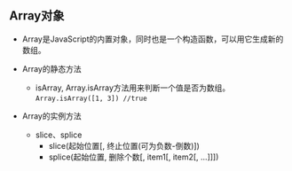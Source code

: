 ## Array对象

* Array是JavaScript的内置对象，同时也是一个构造函数，可以用它生成新的数组。

* Array的静态方法
  
  - isArray, Array.isArray方法用来判断一个值是否为数组。  
    `Array.isArray([1, 3]) //true`

* Array的实例方法

  - slice、splice
    + slice(起始位置[, 终止位置(可为负数-倒数)])
    + splice(起始位置, 删除个数[, item1[, item2[, ...]]])
